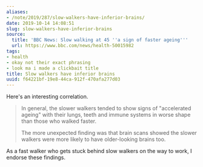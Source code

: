 ```yaml
---
aliases:
- /note/2019/287/slow-walkers-have-inferior-brains/
date: 2019-10-14 14:08:51
slug: slow-walkers-have-inferior-brains
source:
  title: 'BBC News: Slow walking at 45 ''a sign of faster ageing'''
  url: https://www.bbc.com/news/health-50015982
tags:
- health
- okay not their exact phrasing
- look ma i made a clickbait title
title: Slow walkers have inferior brains
uuid: f64221bf-19e8-44ca-912f-470afa277d03
---
```


Here's an interesting correlation.

> In general, the slower walkers tended to show signs of "accelerated ageing" with their lungs, teeth and
> immune systems in worse shape than those who walked faster.
>
> The more unexpected finding was that brain scans showed the slower walkers were more likely to have
> older-looking brains too.

As a fast walker who gets stuck behind slow walkers on the way to work, I endorse these findings.